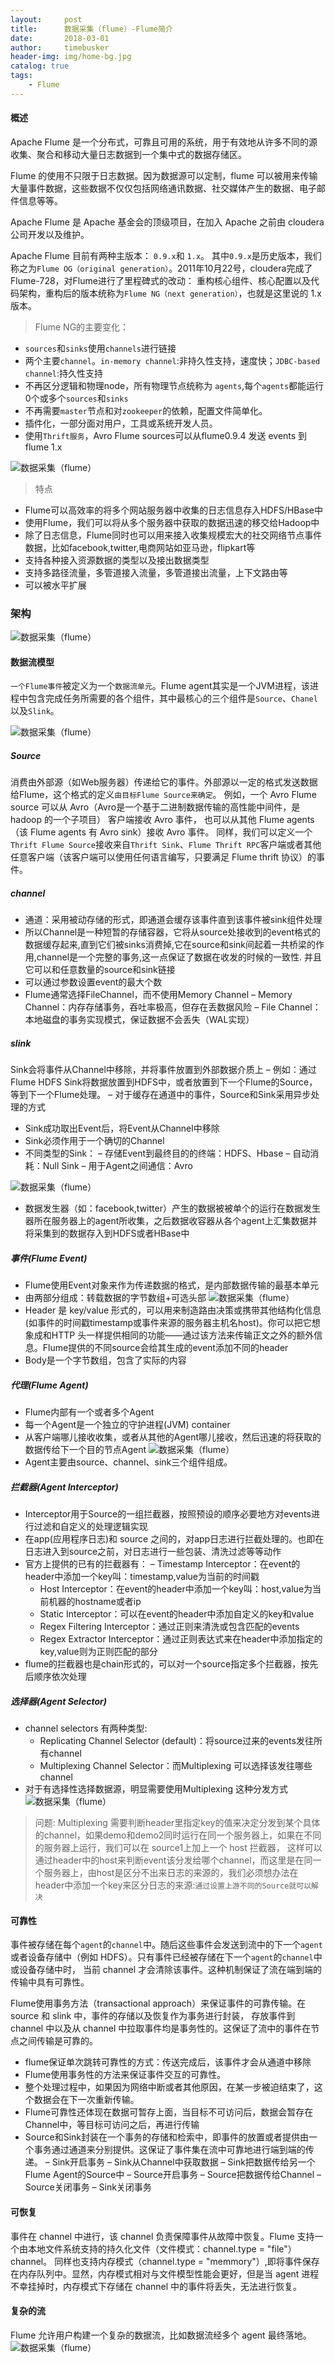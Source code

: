 ```yaml
---
layout:     post
title:      数据采集（flume）-Flume简介
date:       2018-03-01
author:     timebusker
header-img: img/home-bg.jpg
catalog: true
tags:
    - Flume
---  
```


#### 概述
Apache Flume 是一个分布式，可靠且可用的系统，用于有效地从许多不同的源收集、聚合和移动大量日志数据到一个集中式的数据存储区。

Flume 的使用不只限于日志数据。因为数据源可以定制，flume 可以被用来传输大量事件数据，这些数据不仅仅包括网络通讯数据、社交媒体产生的数据、电子邮件信息等等。

Apache Flume 是 Apache 基金会的顶级项目，在加入 Apache 之前由 cloudera 公司开发以及维护。

Apache Flume 目前有两种主版本： `0.9.x`和 `1.x`。 其中`0.9.x`是历史版本，我们称之为`Flume OG（original generation）`。2011年10月22号，cloudera完成了Flume-728，对Flume进行了里程碑式的改动：
重构核心组件、核心配置以及代码架构，重构后的版本统称为`Flume NG（next generation）`，也就是这里说的 1.x 版本。

> Flume NG的主要变化：

- `sources`和`sinks`使用`channels`进行链接
- 两个主要`channel`。`in-memory channel`:非持久性支持，速度快；`JDBC-based channel`:持久性支持
- 不再区分逻辑和物理node，所有物理节点统称为 `agents`,每个`agents`都能运行0个或多个`sources`和`sinks`
- 不再需要`master`节点和对`zookeeper`的依赖，配置文件简单化。
- 插件化，一部分面对用户，工具或系统开发人员。
- 使用`Thrift服务`，Avro Flume sources可以从flume0.9.4 发送 events  到flume 1.x

![数据采集（flume）](img/older/flume/1.png)

> 特点

- Flume可以高效率的将多个网站服务器中收集的日志信息存入HDFS/HBase中
- 使用Flume，我们可以将从多个服务器中获取的数据迅速的移交给Hadoop中
- 除了日志信息，Flume同时也可以用来接入收集规模宏大的社交网络节点事件数据，比如facebook,twitter,电商网站如亚马逊，flipkart等
- 支持各种接入资源数据的类型以及接出数据类型
- 支持多路径流量，多管道接入流量，多管道接出流量，上下文路由等
- 可以被水平扩展

### 架构

![数据采集（flume）](img/older/flume/9.png)

#### 数据流模型
`一个Flume事件`被定义为一个`数据流单元`。Flume agent其实是一个JVM进程，该进程中包含完成任务所需要的各个组件，其中最核心的三个组件是`Source`、`Chanel`以及`Slink`。

![数据采集（flume）](img/older/flume/2.png)

##### Source 
消费由外部源（如Web服务器）传递给它的事件。外部源以一定的格式发送数据给Flume，这个格式的定义`由目标Flume Source来确定`。
例如，一个 Avro Flume source 可以从 Avro（Avro是一个基于二进制数据传输的高性能中间件，是 hadoop 的一个子项目） 客户端接收 Avro 事件，
也可以从其他 Flume agents （该 Flume agents 有 Avro sink）接收 Avro 事件。 
同样，我们可以定义一个`Thrift Flume Source`接收来自`Thrift Sink`、`Flume Thrift RPC`客户端或者其他任意客户端（该客户端可以使用任何语言编写，只要满足 Flume thrift 协议）的事件。

##### channel 
  - 通道：采用被动存储的形式，即通道会缓存该事件直到该事件被sink组件处理
  - 所以Channel是一种短暂的存储容器，它将从source处接收到的event格式的数据缓存起来,直到它们被sinks消费掉,它在source和sink间起着一共桥梁的作用,channel是一个完整的事务,这一点保证了数据在收发的时候的一致性. 并且它可以和任意数量的source和sink链接
  - 可以通过参数设置event的最大个数
  - Flume通常选择FileChannel，而不使用Memory Channel
  – Memory Channel：内存存储事务，吞吐率极高，但存在丢数据风险
  – File Channel：本地磁盘的事务实现模式，保证数据不会丢失（WAL实现）

##### slink 
Sink会将事件从Channel中移除，并将事件放置到外部数据介质上
   – 例如：通过Flume HDFS Sink将数据放置到HDFS中，或者放置到下一个Flume的Source，等到下一个Flume处理。
   – 对于缓存在通道中的事件，Source和Sink采用异步处理的方式
- Sink成功取出Event后，将Event从Channel中移除
- Sink必须作用于一个确切的Channel
- 不同类型的Sink：
   – 存储Event到最终目的的终端：HDFS、Hbase
   – 自动消耗：Null Sink
   – 用于Agent之间通信：Avro

![数据采集（flume）](img/older/flume/3.png)
- 数据发生器（如：facebook,twitter）产生的数据被被单个的运行在数据发生器所在服务器上的agent所收集，之后数据收容器从各个agent上汇集数据并将采集到的数据存入到HDFS或者HBase中
##### 事件(Flume Event)
- Flume使用Event对象来作为传递数据的格式，是内部数据传输的最基本单元
- 由两部分组成：转载数据的字节数组+可选头部
![数据采集（flume）](img/older/flume/4.png)
- Header 是 key/value 形式的，可以用来制造路由决策或携带其他结构化信息(如事件的时间戳timestamp或事件来源的服务器主机名host)。你可以把它想象成和HTTP 头一样提供相同的功能——通过该方法来传输正文之外的额外信息。Flume提供的不同source会给其生成的event添加不同的header
- Body是一个字节数组，包含了实际的内容

##### 代理(Flume Agent)
- Flume内部有一个或者多个Agent
- 每一个Agent是一个独立的守护进程(JVM) container
- 从客户端哪儿接收收集，或者从其他的Agent哪儿接收，然后迅速的将获取的数据传给下一个目的节点Agent
![数据采集（flume）](img/older/flume/5.png)
- Agent主要由source、channel、sink三个组件组成。

##### 拦截器(Agent Interceptor)
- Interceptor用于Source的一组拦截器，按照预设的顺序必要地方对events进行过滤和自定义的处理逻辑实现
- 在app(应用程序日志)和 source 之间的，对app日志进行拦截处理的。也即在日志进入到source之前，对日志进行一些包装、清洗过滤等等动作
- 官方上提供的已有的拦截器有：
– Timestamp Interceptor：在event的header中添加一个key叫：timestamp,value为当前的时间戳
    + Host Interceptor：在event的header中添加一个key叫：host,value为当前机器的hostname或者ip
    + Static Interceptor：可以在event的header中添加自定义的key和value
    + Regex Filtering Interceptor：通过正则来清洗或包含匹配的events
    + Regex Extractor Interceptor：通过正则表达式来在header中添加指定的key,value则为正则匹配的部分
- flume的拦截器也是chain形式的，可以对一个source指定多个拦截器，按先后顺序依次处理

##### 选择器(Agent Selector)
- channel selectors 有两种类型:
   + Replicating Channel Selector (default)：将source过来的events发往所有channel
   + Multiplexing Channel Selector：而Multiplexing 可以选择该发往哪些channel
- 对于有选择性选择数据源，明显需要使用Multiplexing 这种分发方式
![数据采集（flume）](img/older/flume/6.png)

> 问题:
Multiplexing 需要判断header里指定key的值来决定分发到某个具体的channel，如果demo和demo2同时运行在同一个服务器上，如果在不同的服务器上运行，我们可以在 source1上加上一个 host 拦截器，
这样可以通过header中的host来判断event该分发给哪个channel，而这里是在同一个服务器上，由host是区分不出来日志的来源的，我们必须想办法在header中添加一个key来区分日志的来源:`通过设置上游不同的Source就可以解决`

#### 可靠性
事件被存储在每个`agent`的`channel`中。随后这些事件会发送到流中的下一个`agent`或者设备存储中（例如 HDFS）。只有事件已经被存储在下一个`agent`的`channel`中或设备存储中时，
当前 channel 才会清除该事件。这种机制保证了流在端到端的传输中具有可靠性。

Flume使用事务方法（transactional approach）来保证事件的可靠传输。在 source 和 slink 中，事件的存储以及恢复作为事务进行封装，
存放事件到 channel 中以及从 channel 中拉取事件均是事务性的。这保证了流中的事件在节点之间传输是可靠的。

- flume保证单次跳转可靠性的方式：传送完成后，该事件才会从通道中移除
- Flume使用事务性的方法来保证事件交互的可靠性。
- 整个处理过程中，如果因为网络中断或者其他原因，在某一步被迫结束了，这个数据会在下一次重新传输。
- Flume可靠性还体现在数据可暂存上面，当目标不可访问后，数据会暂存在Channel中，等目标可访问之后，再进行传输
- Source和Sink封装在一个事务的存储和检索中，即事件的放置或者提供由一个事务通过通道来分别提供。这保证了事件集在流中可靠地进行端到端的传递。
    – Sink开启事务
    – Sink从Channel中获取数据
    – Sink把数据传给另一个Flume Agent的Source中
    – Source开启事务
    – Source把数据传给Channel
    – Source关闭事务
    – Sink关闭事务

#### 可恢复
事件在 channel 中进行，该 channel 负责保障事件从故障中恢复。Flume 支持一个由本地文件系统支持的持久化文件（文件模式：channel.type = "file"） channel。
同样也支持内存模式（channel.type = "memmory"）,即将事件保存在内存队列中。显然，内存模式相对与文件模型性能会更好，但是当 agent 进程不幸挂掉时，内存模式下存储在 channel 中的事件将丢失，无法进行恢复。


#### 复杂的流
Flume 允许用户构建一个复杂的数据流，比如数据流经多个 agent 最终落地。
![数据采集（flume）](img/older/flume/7.png)
